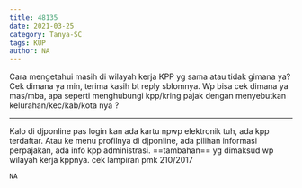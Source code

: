 ```yaml
---
title: 48135
date: 2021-03-25
category: Tanya-SC
tags: KUP
author: NA
---
```


Cara mengetahui masih di wilayah kerja KPP yg sama atau tidak gimana ya? Cek dimana ya min, terima kasih bt reply sblomnya. Wp bisa cek dimana ya mas/mba, apa seperti menghubungi kpp/kring pajak dengan menyebutkan kelurahan/kec/kab/kota nya ?

---

Kalo di djponline pas login kan ada kartu npwp elektronik tuh, ada kpp terdaftar. Atau ke menu profilnya di djponline, ada pilihan informasi perpajakan, ada info kpp administrasi. ==tambahan== yg dimaksud wp wilayah kerja kppnya. cek lampiran pmk 210/2017

`NA`
